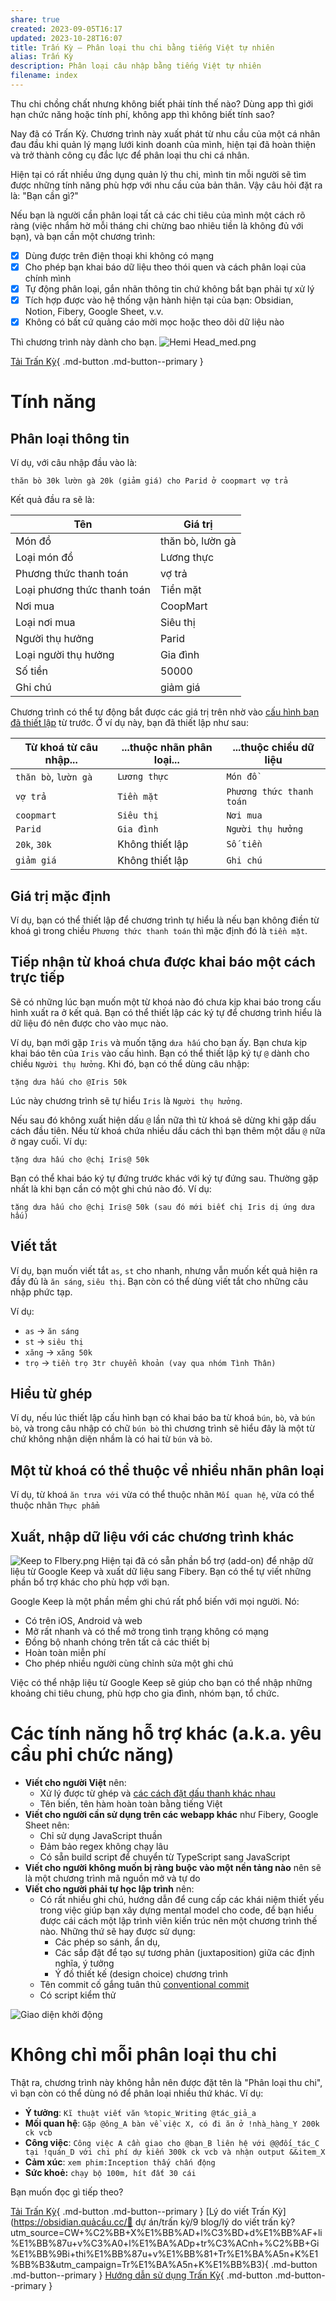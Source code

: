 ```yaml
---
share: true
created: 2023-09-05T16:17
updated: 2023-10-28T16:07
title: Trấn Kỳ — Phân loại thu chi bằng tiếng Việt tự nhiên
alias: Trấn Kỳ
description: Phân loại câu nhập bằng tiếng Việt tự nhiên
filename: index
---
```

Thu chi chồng chất nhưng không biết phải tính thế nào? Dùng app thì giới hạn chức năng hoặc tính phí, không app thì không biết tính sao?

Nay đã có Trấn Kỳ. Chương trình này xuất phát từ nhu cầu của một cá nhân đau đầu khi quản lý mạng lưới kinh doanh của mình, hiện tại đã hoàn thiện và trở thành công cụ đắc lực để phân loại thu chi cá nhân.

Hiện tại có rất nhiều ứng dụng quản lý thu chi, mình tin mỗi người sẽ tìm được những tính năng phù hợp với nhu cầu của bản thân. Vậy câu hỏi đặt ra là: "Bạn cần gì?" 

Nếu bạn là người cần phân loại tất cả các chi tiêu của mình một cách rõ ràng (việc nhắm hờ mỗi tháng chi chừng bao nhiêu tiền là không đủ với bạn), và bạn cần một chương trình:
- [x] Dùng được trên điện thoại khi không có mạng
- [x] Cho phép bạn khai báo dữ liệu theo thói quen và cách phân loại của chính mình
- [x] Tự động phân loại, gắn nhãn thông tin chứ không bắt bạn phải tự xử lý
- [x] Tích hợp được vào hệ thống vận hành hiện tại của bạn: Obsidian, Notion, Fibery, Google Sheet, v.v. 
- [x] Không có bất cứ quảng cáo mời mọc hoặc theo dõi dữ liệu nào

Thì chương trình này dành cho bạn.
![Hemi Head_med.png](../assets/attachments/Hemi%20Head_med.png#)

[Tải Trấn Kỳ](./H%C6%B0%E1%BB%9Bng%20d%E1%BA%ABn%20s%E1%BB%AD%20d%E1%BB%A5ng%20Tr%E1%BA%A5n%20K%E1%BB%B3/1.%20C%C3%A0i%20%C4%91%E1%BA%B7t%20v%C3%A0%20s%E1%BB%AD%20d%E1%BB%A5ng%20nhanh/1.2%20L%E1%BA%A5y%20code.md#){ .md-button .md-button--primary } 

# Tính năng
## Phân loại thông tin
Ví dụ, với câu nhập đầu vào là:
```
thăn bò 30k lườn gà 20k (giảm giá) cho Parid ở coopmart vợ trả 
```

Kết quả đầu ra sẽ là:

| Tên                         | Giá trị          |
| --------------------------- | ---------------- |
| Món đồ                      | thăn bò, lườn gà |
| Loại món đồ                 | Lương thực       |
| Phương thức thanh toán      | vợ trả           |
| Loại phương thức thanh toán | Tiền mặt         |
| Nơi mua                     | CoopMart         |
| Loại nơi mua                | Siêu thị         |
| Người thụ hưởng             | Parid            |
| Loại người thụ hưởng        | Gia đình         |
| Số tiền                     | 50000            |
| Ghi chú                     | giảm giá         |

Chương trình có thể tự động bắt được các giá trị trên nhờ vào [cấu hình bạn đã thiết lập](./H%C6%B0%E1%BB%9Bng%20d%E1%BA%ABn%20s%E1%BB%AD%20d%E1%BB%A5ng%20Tr%E1%BA%A5n%20K%E1%BB%B3/2.%20Thi%E1%BA%BFt%20l%E1%BA%ADp%20ch%C6%B0%C6%A1ng%20tr%C3%ACnh/index.md#) từ trước. Ở ví dụ này, bạn đã thiết lập như sau:

| Từ khoá từ câu nhập...  | ...thuộc nhãn phân loại...  | ...thuộc chiều dữ liệu            |
| -------------------- | --------------- | ------------------------ |
| `thăn bò`, `lườn gà` | `Lương thực`    | `Món đồ`                 |
| `vợ trả`             | `Tiền mặt`      | `Phương thức thanh toán` |
| `coopmart`           | `Siêu thị`      | `Nơi mua`                |
| `Parid`              | `Gia đình`      | `Người thụ hưởng`        |
| `20k`, `30k`         | Không thiết lập | `Số tiền`                |
| `giảm giá`           | Không thiết lập | `Ghi chú`                |

## Giá trị mặc định
Ví dụ, bạn có thể thiết lập để chương trình tự hiểu là nếu bạn không điền từ khoá gì trong chiều `Phương thức thanh toán` thì mặc định đó là `tiền mặt`.

## Tiếp nhận từ khoá chưa được khai báo một cách trực tiếp
Sẽ có những lúc bạn muốn một từ khoá nào đó chưa kịp khai báo trong cấu hình xuất ra ở kết quả. Bạn có thể thiết lập các ký tự để chương trình hiểu là dữ liệu đó nên được cho vào mục nào.

Ví dụ, bạn mới gặp `Iris` và muốn tặng `dưa hấu` cho bạn ấy. Bạn chưa kịp khai báo tên của `Iris` vào cấu hình. Bạn có thể thiết lập ký tự `@` dành cho chiều `Người thụ hưởng`. Khi đó, bạn có thể dùng câu nhập:
```
tặng dưa hấu cho @Iris 50k
```

Lúc này chương trình sẽ tự hiểu `Iris` là `Người thụ hưởng`.

Nếu sau đó không xuất hiện dấu `@` lần nữa thì từ khoá sẽ dừng khi gặp dấu cách đầu tiên. Nếu từ khoá chứa nhiều dấu cách thì bạn thêm một dấu `@` nữa ở ngay cuối. Ví dụ:
```
tặng dưa hấu cho @chị Iris@ 50k
```

Bạn có thể khai báo ký tự đứng trước khác với ký tự đứng sau. Thường gặp nhất là khi bạn cần có một ghi chú nào đó. Ví dụ:
```
tặng dưa hấu cho @chị Iris@ 50k (sau đó mới biết chị Iris dị ứng dưa hấu)
```

## Viết tắt 
Ví dụ, bạn muốn viết tắt `as`, `st` cho nhanh, nhưng vẫn muốn kết quả hiện ra đầy đủ là `ăn sáng`, `siêu thị`. Bạn còn có thể dùng viết tắt cho những câu nhập phức tạp.

Ví dụ:
- `as` → `ăn sáng`
- `st` → `siêu thị`
- `xăng` → `xăng 50k`
- `trọ` → `tiền trọ 3tr chuyển khoản (vay qua nhóm Tình Thân)`

## Hiểu từ ghép
Ví dụ, nếu lúc thiết lập cấu hình bạn có khai báo ba từ khoá `bún`, `bò`, và `bún bò`, và trong câu nhập có chữ `bún bò` thì chương trình sẽ hiểu đây là một từ chứ không nhận diện nhầm là có hai từ `bún` và `bò`.

## Một từ khoá có thể thuộc về nhiều nhãn phân loại
Ví dụ, từ khoá `ăn trưa với` vừa có thể thuộc nhãn `Mối quan hệ`, vừa có thể thuộc nhãn `Thực phẩm`

## Xuất, nhập dữ liệu với các chương trình khác
![Keep to FIbery.png](../assets/attachments/Keep%20to%20FIbery.png#)
Hiện tại đã có sẵn phần bổ trợ (add-on) để nhập dữ liệu từ Google Keep và xuất dữ liệu sang Fibery. Bạn có thể tự viết những phần bổ trợ khác cho phù hợp với bạn.

Google Keep là một phần mềm ghi chú rất phổ biến với mọi người. Nó:
- Có trên iOS, Android và web
- Mở rất nhanh và có thể mở trong tình trạng không có mạng
- Đồng bộ nhanh chóng trên tất cả các thiết bị
- Hoàn toàn miễn phí
- Cho phép nhiều người cùng chỉnh sửa một ghi chú

Việc có thể nhập liệu từ Google Keep sẽ giúp cho bạn có thể nhập những khoảng chi tiêu chung, phù hợp cho gia đình, nhóm bạn, tổ chức.

# Các tính năng hỗ trợ khác (a.k.a. yêu cầu phi chức năng) 
- **Viết cho người Việt** nên:
	- Xử lý được từ ghép và [các cách đặt dấu thanh khác nhau](../%F0%9F%93%9C%20L%E1%BA%ADp%20tr%C3%ACnh/Regex,%20Unicode,%20ti%E1%BA%BFng%20Vi%E1%BB%87t,%20emoji/Regex/Ti%E1%BA%BFng%20Vi%E1%BB%87t%20c%C3%B3%202%20c%C3%A1ch%20%C4%91%E1%BA%B7t%20d%E1%BA%A5u%20thanh.md#)
	- Tên biến, tên hàm hoàn toàn bằng tiếng Việt
- **Viết cho người cần sử dụng trên các webapp khác** như Fibery, Google Sheet nên:
	- Chỉ sử dụng JavaScript thuần 
	- Đảm bảo regex không chạy lâu
	- Có sẵn build script để chuyển từ TypeScript sang JavaScript
- **Viết cho người không muốn bị ràng buộc vào một nền tảng nào** nên sẽ là một chương trình mã nguồn mở và tự do
- **Viết cho người phải tự học lập trình** nên:
	- Có rất nhiều ghi chú, hướng dẫn để cung cấp các khái niệm thiết yếu trong việc giúp bạn xây dựng mental model cho code, để bạn hiểu được cái cách một lập trình viên kiến trúc nên một chương trình thế nào. Những thứ sẽ hay được sử dụng:
		- Các phép so sánh, ẩn dụ, 
		- Các sắp đặt để tạo sự tương phản (juxtaposition) giữa các định nghĩa, ý tưởng 
		- Ý đồ thiết kế (design choice) chương trình 
	- Tên commit cố gắng tuân thủ [conventional commit](https://www.conventionalcommits.org/en/v1.0.0/)
	- Có script kiểm thử

![Giao diện khởi động](https://i.imgur.com/rBe2iQ9.png)
# Không chỉ mỗi phân loại thu chi
Thật ra, chương trình này không hẳn nên được đặt tên là "Phân loại thu chi", vì bạn còn có thể dùng nó để phân loại nhiều thứ khác. Ví dụ:
- **Ý tưởng**: `Kĩ thuật viết văn %topic_Writing @tác_giả_a`
- **Mối quan hệ**: `Gặp @ông_A bàn về việc X, có đi ăn ở !nhà_hàng_Y 200k ck vcb`
- **Công việc**: `Công việc A cần giao cho @bạn_B liên hệ với @@đối_tác_C tại !quán_D với chi phí dự kiến 300k ck vcb và nhận output &&item_X`
- **Cảm xúc**: `xem phim:Inception thấy chấn động`
- **Sức khoẻ:** `chạy bộ 100m, hít đất 30 cái`

Bạn muốn đọc gì tiếp theo?

[Tải Trấn Kỳ](./H%C6%B0%E1%BB%9Bng%20d%E1%BA%ABn%20s%E1%BB%AD%20d%E1%BB%A5ng%20Tr%E1%BA%A5n%20K%E1%BB%B3/1.%20C%C3%A0i%20%C4%91%E1%BA%B7t%20v%C3%A0%20s%E1%BB%AD%20d%E1%BB%A5ng%20nhanh/1.2%20L%E1%BA%A5y%20code.md#){ .md-button .md-button--primary } [Lý do viết Trấn Kỳ](https://obsidian.quảcầu.cc/📐 dự án/trấn kỳ/9 blog/lý do viết trấn kỳ?utm_source=CW+%C2%BB+X%E1%BB%AD+l%C3%BD+d%E1%BB%AF+li%E1%BB%87u+v%C3%A0+l%E1%BA%ADp+tr%C3%ACnh+%C2%BB+Gi%E1%BB%9Bi+thi%E1%BB%87u+v%E1%BB%81+Tr%E1%BA%A5n+K%E1%BB%B3&utm_campaign=Tr%E1%BA%A5n+K%E1%BB%B3){ .md-button .md-button--primary } [Hướng dẫn sử dụng Trấn Kỳ](./H%C6%B0%E1%BB%9Bng%20d%E1%BA%ABn%20s%E1%BB%AD%20d%E1%BB%A5ng%20Tr%E1%BA%A5n%20K%E1%BB%B3/index.md#){ .md-button .md-button--primary }